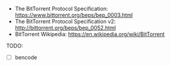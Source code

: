 
- The BitTorrent Protocol Specification: https://www.bittorrent.org/beps/bep_0003.html 
- The BitTorrent Protocol Specification v2: http://bittorrent.org/beps/bep_0052.html
- BitTorrent Wikipedia: https://en.wikipedia.org/wiki/BitTorrent


TODO:
- [ ] bencode
